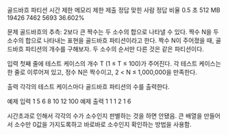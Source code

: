 골드바흐 파티션
시간 제한	메모리 제한	제출	정답	맞힌 사람	정답 비율
0.5 초	512 MB	19426	7462	5693	36.602%

문제
골드바흐의 추측: 2보다 큰 짝수는 두 소수의 합으로 나타낼 수 있다.
짝수 N을 두 소수의 합으로 나타내는 표현을 골드바흐 파티션이라고 한다. 짝수 N이 주어졌을 때, 골드바흐 파티션의 개수를 구해보자. 두 소수의 순서만 다른 것은 같은 파티션이다.

입력
첫째 줄에 테스트 케이스의 개수 T (1 ≤ T ≤ 100)가 주어진다. 각 테스트 케이스는 한 줄로 이루어져 있고, 정수 N은 짝수이고, 2 < N ≤ 1,000,000을 만족한다.

출력
각각의 테스트 케이스마다 골드바흐 파티션의 수를 출력한다.

예제 입력 1 
5
6
8
10
12
100
예제 출력 1 
1
1
2
1
6


시간초과로 인해서 각각의 수가 소수인지 판별하는 것을 하면 안됐음.
큰 배열을 만들어서 소수만 0값을 가지도록하고 바로바로 소수인지 확인하는 방법을 사용함.